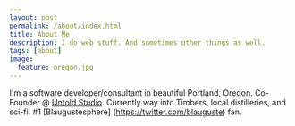 ```yaml
---
layout: post
permalink: /about/index.html
title: About Me
description: I do web stuff. And sometimes other things as well.
tags: [about]
image:
  feature: oregon.jpg
---
```


I'm a software developer/consultant in beautiful Portland, Oregon. Co-Founder @ [Untold Studio](https://untold.studio). Currently way into Timbers, local distilleries, and sci-fi. #1 [Blaugustesphere] (https://twitter.com/blauguste) fan.